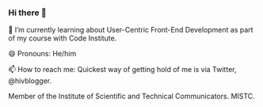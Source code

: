 ### Hi there 👋

🌱 I’m currently learning about User-Centric Front-End Development as part of my course with Code Institute. 

😄 Pronouns: He/him

📫 How to reach me: Quickest way of getting hold of me is via Twitter, @hivblogger.

Member of the Institute of Scientific and Technical Communicators. MISTC. 
<!--
**michaelmcfarlandcampbell/michaelmcfarlandcampbell** is a ✨ _special_ ✨ repository because its `README.md` (this file) appears on your GitHub profile.

Here are some ideas to get you started:

- 🔭 I’m currently working on ...
- 🌱 I’m currently learning ...
- 👯 I’m looking to collaborate on ...
- 🤔 I’m looking for help with ...
- 💬 Ask me about ...
- 📫 How to reach me: ...
- 😄 Pronouns: ...
- ⚡ Fun fact: ...
-->
